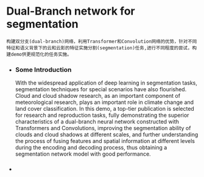 # Dual-Branch network for segmentation
    构建双分支(dual-branch)网络，利用Transformer和Convolution网络的优势，针对不同特征和语义背景下的云和云影的特征实施分割(segmentation)任务,进行不同程度的尝试，构建demo供更规范化的任务实施。
- ### Some Introduction    
  With the widespread application of deep learning in segmentation tasks, segmentation techniques for special scenarios have also flourished. Cloud and cloud shadow research, as an important component of meteorological research, plays an important role in climate change and land cover classification. In this demo, a top-tier publication is selected for research and reproduction tasks, fully demonstrating the superior characteristics of a dual-branch neural network constructed with Transformers and Convolutions, improving the segmentation ability of clouds and cloud shadows at different scales, and further understanding the process of fusing features and spatial information at different levels during the encoding and decoding process, thus obtaining a segmentation network model with good performance.

- ### 
